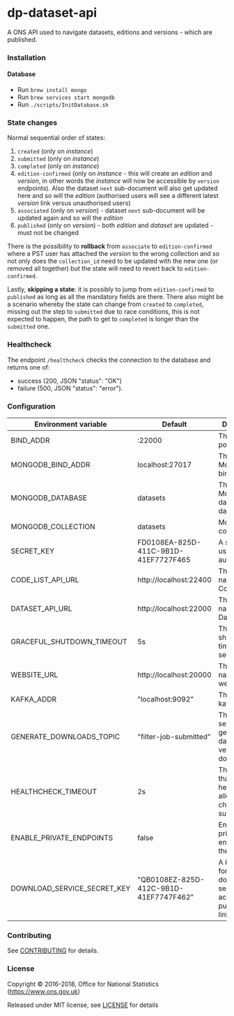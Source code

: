 dp-dataset-api
==================
A ONS API used to navigate datasets, editions and versions - which are published.

### Installation

#### Database
* Run `brew install mongo`
* Run `brew services start mongodb`
* Run `./scripts/InitDatabase.sh`

### State changes

Normal sequential order of states:

1. `created` (only on *instance*)
2. `submitted` (only on *instance*)
3. `completed` (only on *instance*)
4. `edition-confirmed` (only on *instance* - this will create an *edition* and *version*,
    in other words the *instance* will now be accessible by `version` endpoints).
    Also the dataset `next` sub-document will also get updated here and so will the *edition*
    (authorised users will see a different latest *version* link versus unauthorised users)
5. `associated` (only on *version*) - dataset `next` sub-document will be updated again and so will the *edition*
6. `published` (only on *version*) - both *edition* and *dataset* are updated - must not be changed

There is the possibility to **rollback** from `associate`  to `edition-confirmed`
where a PST user has attached the _version_ to the wrong collection and so not only does
the `collection_id` need to be updated with the new one (or removed all together)
but the state will need to revert back to `edition-confirmed`.

Lastly, **skipping a state**: it is possibly to jump from `edition-confirmed` to `published`
as long as all the mandatory fields are there. There also might be a scenario whereby
the state can change from `created` to `completed`, missing out the step to `submitted`
due to race conditions, this is not expected to happen,
the path to get to `completed` is longer than the `submitted` one.

### Healthcheck

The endpoint `/healthcheck` checks the connection to the database and returns
one of:

- success (200, JSON "status": "OK")
- failure (500, JSON "status": "error").

### Configuration

| Environment variable        | Default                                | Description
| --------------------------- | ---------------------------------------| -----------
| BIND_ADDR                   | :22000                                 | The host and port to bind to
| MONGODB_BIND_ADDR           | localhost:27017                        | The MongoDB bind address
| MONGODB_DATABASE            | datasets                               | The MongoDB dataset database
| MONGODB_COLLECTION          | datasets                               | MongoDB collection
| SECRET_KEY                  | FD0108EA-825D-411C-9B1D-41EF7727F465   | A secret key used authentication
| CODE_LIST_API_URL           | http://localhost:22400                 | The host name for the CodeList API
| DATASET_API_URL             | http://localhost:22000                 | The host name for the Dataset API
| GRACEFUL_SHUTDOWN_TIMEOUT   | 5s                                     | The graceful shutdown timeout in seconds
| WEBSITE_URL                 | http://localhost:20000                 | The host name for the website
| KAFKA_ADDR                  | "localhost:9092"                       | The list of kafka hosts
| GENERATE_DOWNLOADS_TOPIC    | "filter-job-submitted"                 | The topic to send generate full dataset version downloads to
| HEALTHCHECK_TIMEOUT         | 2s                                     | The timeout that the healthcheck allows for checked subsystems
| ENABLE_PRIVATE_ENDPOINTS    | false                                  | Enable private endpoints for the API
| DOWNLOAD_SERVICE_SECRET_KEY | "QB0108EZ-825D-412C-9B1D-41EF7747F462" | A key specific for the download service to access public/private links

### Contributing

See [CONTRIBUTING](CONTRIBUTING.md) for details.

### License

Copyright © 2016-2018, Office for National Statistics (https://www.ons.gov.uk)

Released under MIT license, see [LICENSE](LICENSE.md) for details
